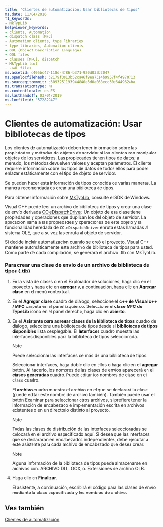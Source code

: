 ```yaml
---
title: 'Clientes de automatización: Usar bibliotecas de tipos'
ms.date: 11/04/2016
f1_keywords:
- MkTypLib
helpviewer_keywords:
- clients, Automation
- dispatch class [MFC]
- Automation clients, type libraries
- type libraries, Automation clients
- ODL (Object Description Language)
- ODL files
- classes [MFC], dispatch
- MkTypLib tool
- .odl files
ms.assetid: d405bc47-118d-4786-b371-920d035b2047
ms.openlocfilehash: 32179f3913b52ca46f9ea7314b9957f4f4970713
ms.sourcegitcommit: c3093251193944840e3d0a068ecc30e6449624ba
ms.translationtype: MT
ms.contentlocale: es-ES
ms.lasthandoff: 03/04/2019
ms.locfileid: "57282947"
---
```

# <a name="automation-clients-using-type-libraries"></a>Clientes de automatización: Usar bibliotecas de tipos

Los clientes de automatización deben tener información sobre las propiedades y métodos de objetos de servidor si los clientes son manipular objetos de los servidores. Las propiedades tienen tipos de datos; a menudo, los métodos devuelven valores y aceptan parámetros. El cliente requiere información sobre los tipos de datos de todos ellos para poder enlazar estáticamente con el tipo de objeto de servidor.

Se pueden hacer esta información de tipos conocida de varias maneras. La manera recomendada es crear una biblioteca de tipos.

Para obtener información sobre [MkTypLib](/windows/desktop/Midl/differences-between-midl-and-mktyplib), consulte el SDK de Windows.

Visual C++ puede leer un archivo de biblioteca de tipos y crear una clase de envío derivada [COleDispatchDriver](../mfc/reference/coledispatchdriver-class.md). Un objeto de esa clase tiene propiedades y operaciones que duplican los del objeto de servidor. La aplicación llama a las propiedades y operaciones de este objeto y la funcionalidad heredada de `COleDispatchDriver` enruta estas llamadas al sistema OLE, que a su vez las enruta al objeto de servidor.

Si decide incluir automatización cuando se creó el proyecto, Visual C++ mantiene automáticamente este archivo de biblioteca de tipos para usted. Como parte de cada compilación, se generará el archivo .tlb con MkTypLib.

### <a name="to-create-a-dispatch-class-from-a-type-library-tlb-file"></a>Para crear una clase de envío de un archivo de biblioteca de tipos (.tlb)

1. En la vista de clases o en el Explorador de soluciones, haga clic en el proyecto y haga clic en **agregar** y, a continuación, haga clic en **Agregar clase** en el menú contextual.

1. En el **Agregar clase** cuadro de diálogo, seleccione el **c++ de Visual c++ / MFC** carpeta en el panel izquierdo. Seleccione el **clase MFC de TypeLib** icono en el panel derecho, haga clic en **abierto**.

1. En el **Asistente para agregar clases de la biblioteca de tipos** cuadro de diálogo, seleccione una biblioteca de tipos desde el **bibliotecas de tipos disponibles** lista desplegable. El **Interfaces** cuadro muestra las interfaces disponibles para la biblioteca de tipos seleccionada.

    > [!NOTE]
    >  Puede seleccionar las interfaces de más de una biblioteca de tipos.

   Seleccionar interfaces, haga doble clic en ellos o haga clic en el **agregar** botón. Al hacerlo, los nombres de las clases de envíos aparecerá en el **clases generadas** cuadro. Puede editar los nombres de clase en el `Class` cuadro.

   El **archivo** cuadro muestra el archivo en el que se declarará la clase. (puede editar este nombre de archivo también). También puede usar el botón Examinar para seleccionar otros archivos, si prefiere tener la información de encabezado e implementación escrita en archivos existentes o en un directorio distinto al proyecto.

    > [!NOTE]
    >  Todas las clases de distribución de las interfaces seleccionadas se colocará en el archivo especificado aquí. Si desea que las interfaces que se declararan en encabezados independientes, debe ejecutar a este asistente para cada archivo de encabezado que desea crear.

    > [!NOTE]
    >  Alguna información de la biblioteca de tipos puede almacenarse en archivos con. ARCHIVO DLL. OCX, o. Extensiones de archivo OLB.

1. Haga clic en **Finalizar**.

   El asistente, a continuación, escribirá el código para las clases de envío mediante la clase especificada y los nombres de archivo.

## <a name="see-also"></a>Vea también

[Clientes de automatización](../mfc/automation-clients.md)
